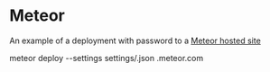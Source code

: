 # Meteor
An example of a deployment with password to a [Meteor hosted site](https://docs.meteor.com/#deploying)

  meteor deploy --settings settings/<prod-settings>.json <yoursite>.meteor.com